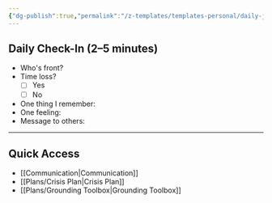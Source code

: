 ```yaml
---
{"dg-publish":true,"permalink":"/z-templates/templates-personal/daily-journal-low-effort-date/"}
---
```


## Daily Check-In (2–5 minutes)
- Who's front?
- Time loss? 
	-  [ ] Yes 
	-  [ ] No
- One thing I remember:
- One feeling:
- Message to others:

---

## Quick Access
- [[Communication\|Communication]]
- [[Plans/Crisis Plan\|Crisis Plan]]
- [[Plans/Grounding Toolbox\|Grounding Toolbox]]
